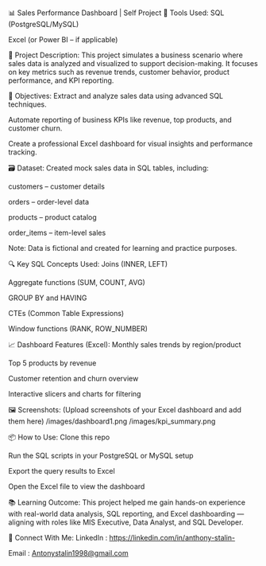 
📊 Sales Performance Dashboard | Self Project
🧰 Tools Used:
SQL (PostgreSQL/MySQL)

Excel (or Power BI – if applicable)

📁 Project Description:
This project simulates a business scenario where sales data is analyzed and visualized to support decision-making. It focuses on key metrics such as revenue trends, customer behavior, product performance, and KPI reporting.

📌 Objectives:
Extract and analyze sales data using advanced SQL techniques.

Automate reporting of business KPIs like revenue, top products, and customer churn.

Create a professional Excel dashboard for visual insights and performance tracking.

🗃️ Dataset:
Created mock sales data in SQL tables, including:

customers – customer details

orders – order-level data

products – product catalog

order_items – item-level sales

Note: Data is fictional and created for learning and practice purposes.

🔍 Key SQL Concepts Used:
Joins (INNER, LEFT)

Aggregate functions (SUM, COUNT, AVG)

GROUP BY and HAVING

CTEs (Common Table Expressions)

Window functions (RANK, ROW_NUMBER)

📈 Dashboard Features (Excel):
Monthly sales trends by region/product

Top 5 products by revenue

Customer retention and churn overview

Interactive slicers and charts for filtering

🖼️ Screenshots:
(Upload screenshots of your Excel dashboard and add them here)
/images/dashboard1.png
/images/kpi_summary.png

📦 How to Use:
Clone this repo

Run the SQL scripts in your PostgreSQL or MySQL setup

Export the query results to Excel

Open the Excel file to view the dashboard

📚 Learning Outcome:
This project helped me gain hands-on experience with real-world data analysis, SQL reporting, and Excel dashboarding — aligning with roles like MIS Executive, Data Analyst, and SQL Developer.

🔗 Connect With Me:
LinkedIn : https://linkedin.com/in/anthony-stalin-

Email : Antonystalin1998@gmail.com
